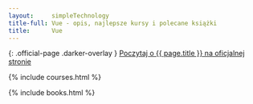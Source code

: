 ```yaml
---
layout:     simpleTechnology
title-full: Vue - opis, najlepsze kursy i polecane książki
title:      Vue
---
```


{: .official-page .darker-overlay }
[Poczytaj o {{ page.title }} na oficjalnej stronie](https://vuejs.org/)

{% include courses.html %}

{% include books.html %}

